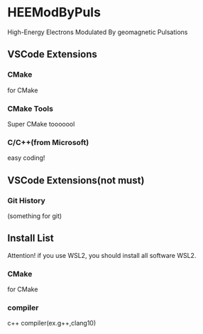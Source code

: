 # HEEModByPuls
High-Energy Electrons Modulated By geomagnetic Pulsations

## VSCode Extensions
### CMake
for CMake
### CMake Tools
Super CMake tooooool
### C/C++(from Microsoft)
easy coding!

## VSCode Extensions(not must)
### Git History
(something for git)

## Install List
Attention! if you use WSL2, you should install all software  WSL2.
### CMake
  for CMake
### compiler 
  c++ compiler(ex.g++,clang10)
